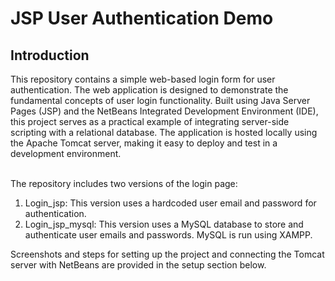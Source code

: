 # JSP User Authentication Demo

## Introduction

This repository contains a simple web-based login form for user authentication. The web application is designed to demonstrate the fundamental concepts of user login functionality. Built using Java Server Pages (JSP) and the NetBeans Integrated Development Environment (IDE), this project serves as a practical example of integrating server-side scripting with a relational database. The application is hosted locally using the Apache Tomcat server, making it easy to deploy and test in a development environment.   
<br>
 
The repository includes two versions of the login page:

1. Login_jsp: This version uses a hardcoded user email and password for authentication.
2. Login_jsp_mysql: This version uses a MySQL database to store and authenticate user emails and passwords. MySQL is run using XAMPP.

<be>
Screenshots and steps for setting up the project and connecting the Tomcat server with NetBeans are provided in the setup section below.

